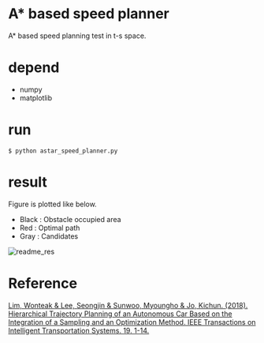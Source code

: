 # A* based speed planner

A* based speed planning test in t-s space.


# depend

 - numpy
 - matplotlib

# run 

```
$ python astar_speed_planner.py
```



# result

Figure is plotted like below.

 - Black : Obstacle occupied area
 - Red : Optimal path
 - Gray : Candidates

 ![readme_res](/media/res1.png)


# Reference

[Lim, Wonteak & Lee, Seongjin & Sunwoo, Myoungho & Jo, Kichun. (2018). Hierarchical Trajectory Planning of an Autonomous Car Based on the Integration of a Sampling and an Optimization Method. IEEE Transactions on Intelligent Transportation Systems. 19. 1-14.](https://www.researchgate.net/publication/322202031_Hierarchical_Trajectory_Planning_of_an_Autonomous_Car_Based_on_the_Integration_of_a_Sampling_and_an_Optimization_Method)

